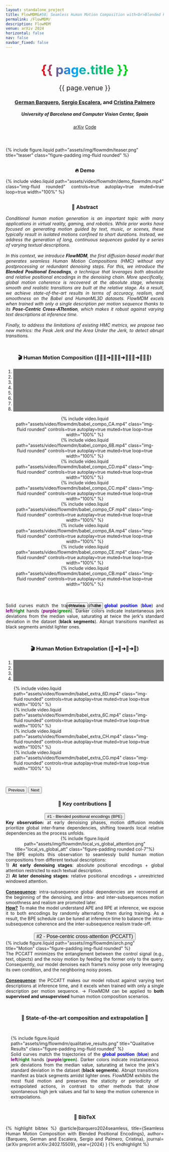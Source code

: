 ```yaml
---
layout: standalone_project
title: FlowMDM&#58; Seamless Human Motion Composition with<br>Blended Positional Encodings
permalink: /FlowMDM/
description: FlowMDM
venue: arXiv 2024
horizontal: false
nav: false
navbar_fixed: false
---
```


<!---------------------------- HEADER ---------------------------->
<header class="project-title" style="text-align: center; ">
<!--h1 class="project-title title" style="font-weight: bold; color: #404040">{{ page.title }}</h1-->
<h1 class="project-title title" style="font-weight: bold;">
    <span class="gradient-text" style="background: linear-gradient(90deg, #ff0000, 15%, #00a1ff, 60%, #00D70C); -webkit-background-clip: text; color: transparent; font-size: 2.5rem">{{ page.title }}</span> 
  </h1>
<p class="project-venue" style="font-size: 1.5em;">{{ page.venue }}</p>
    <h3>
                    <a href="https://scholar.google.com/citations?user=pRC8DwcAAAAJ&hl=en">German Barquero</a>, 
                    <a href="https://scholar.google.com/citations?user=oI6AIkMAAAAJ&hl=en&oi=ao">Sergio Escalera</a>, and 
                    <a href="https://scholar.google.com/citations?user=V0c9xx0AAAAJ&hl=en&oi=ao">Cristina Palmero</a>
    </h3>
<h5>University of Barcelona and Computer Vision Center, Spain</h5>
<div class="publications project-links">
    <a href="https://arxiv.org/abs/2402.15509" class="btn" role="button">arXiv</a>
    <a href="https://github.com/BarqueroGerman/FlowMDM" class="btn" role="button">Code</a>
</div>
</header>

<div style="margin-top:20px">
{% include figure.liquid path="assets/img/flowmdm/teaser.png" title="teaser" class="figure-padding img-fluid rounded" %}
</div>


<!---------------------------- DEMO ---------------------------->
<div class="d-flex align-items-center justify-content-center" style="margin-top: 30px; margin-bottom: 20px">
    <div class="project-narrow" id="demo" style="text-align: justify;">
    <h3 style="text-align: center;">🔥 Demo</h3>
    {% include video.liquid path="assets/video/flowmdm/demo_flowmdm.mp4" class="img-fluid rounded" controls=true  autoplay=true muted=true loop=true width="100%" %}
    </div>
</div>


<!---------------------------- ABSTRACT ---------------------------->
<div class="d-flex align-items-center justify-content-center" style="margin-top: 30px">
    <div class="project-narrow" id="abstract" style="text-align: justify;">
    <h3 style="text-align: center;">📌 Abstract</h3>
    <i>
    Conditional human motion generation is an important topic with many applications in virtual reality, gaming, and robotics. While prior works have focused on generating motion guided by text, music, or scenes, these typically result in isolated motions confined to short durations. Instead, we address the generation of long, continuous sequences guided by a series of varying textual descriptions.
    <br><br>
    In this context, we introduce <b>FlowMDM</b>, the first diffusion-based model that generates seamless Human Motion Compositions (HMC) without any postprocessing or redundant denoising steps. For this, we introduce the <b>Blended Positional Encodings</b>, a technique that leverages both absolute and relative positional encodings in the denoising chain. More specifically, global motion coherence is recovered at the absolute stage, whereas smooth and realistic transitions are built at the relative stage. As a result, we achieve state-of-the-art results in terms of accuracy, realism, and smoothness on the Babel and HumanML3D datasets. FlowMDM excels when trained with only a single description per motion sequence thanks to its <b>Pose-Centric Cross-ATtention</b>, which makes it robust against varying text descriptions at inference time.
    <br><br>
    Finally, to address the limitations of existing HMC metrics, we propose two new metrics: the Peak Jerk and the Area Under the Jerk, to detect abrupt transitions.
    </i>
    </div>
</div>


<!---------------------------- COMPOSITION VIDEOS ---------------------------->

<div class="align-items-center" style="max-width: site.max_project_width; margin-top:50px; text-align: center;">
    <h3 style="text-align: center; margin-bottom:20px">🎬 Human Motion Composition (🏃🏻‍♀️➜🚶🏻‍♀️➜🧎🏻‍♀️➜🧘🏻‍♀️)</h3>
    <div id="carouselCompositions" class="carousel slide" data-ride="carousel" data-interval="false">
        <ol class="carousel-indicators">
            <li data-target="#carouselCompositions" data-slide-to="0" class="active"></li>
            <li data-target="#carouselCompositions" data-slide-to="1"></li>
            <li data-target="#carouselCompositions" data-slide-to="2"></li>
            <li data-target="#carouselCompositions" data-slide-to="3"></li>
            <li data-target="#carouselCompositions" data-slide-to="4"></li>
            <li data-target="#carouselCompositions" data-slide-to="5"></li>
            <li data-target="#carouselCompositions" data-slide-to="6"></li>
            <li data-target="#carouselCompositions" data-slide-to="7"></li>
        </ol>
        <div class="carousel-inner">
            <div class="carousel-item active">{% include video.liquid path="assets/video/flowmdm/babel_compo_CA.mp4" class="img-fluid rounded" controls=true  autoplay=true muted=true loop=true width="100%" %}</div>
            <div class="carousel-item">{% include video.liquid path="assets/video/flowmdm/babel_compo_6B.mp4" class="img-fluid rounded" controls=true  autoplay=true muted=true loop=true width="100%" %}</div>
            <div class="carousel-item">{% include video.liquid path="assets/video/flowmdm/babel_compo_CD.mp4" class="img-fluid rounded" controls=true  autoplay=true muted=true loop=true width="100%" %}</div>
            <div class="carousel-item">{% include video.liquid path="assets/video/flowmdm/babel_compo_CC.mp4" class="img-fluid rounded" controls=true  autoplay=true muted=true loop=true width="100%" %}</div>
            <div class="carousel-item">{% include video.liquid path="assets/video/flowmdm/babel_compo_CF.mp4" class="img-fluid rounded" controls=true  autoplay=true muted=true loop=true width="100%" %}</div>
            <div class="carousel-item">{% include video.liquid path="assets/video/flowmdm/babel_compo_6A.mp4" class="img-fluid rounded" controls=true  autoplay=true muted=true loop=true width="100%" %}</div>
            <div class="carousel-item">{% include video.liquid path="assets/video/flowmdm/babel_compo_CE.mp4" class="img-fluid rounded" controls=true  autoplay=true muted=true loop=true width="100%" %}</div>
            <div class="carousel-item">{% include video.liquid path="assets/video/flowmdm/babel_compo_CB.mp4" class="img-fluid rounded" controls=true  autoplay=true muted=true loop=true width="100%" %}</div>
        </div>
        <button class="carousel-control-prev" type="button" data-target="#carouselCompositions" data-slide="prev">
            <span class="carousel-control-prev-icon" aria-hidden="true"></span>
            <span class="sr-only">Previous</span>
        </button>
        <button class="carousel-control-next" type="button" data-target="#carouselCompositions" data-slide="next">
            <span class="carousel-control-next-icon" aria-hidden="true"></span>
            <span class="sr-only">Next</span>
        </button>
    </div>
    <div class="col-10" style="text-align: justify; display: inline-block; margin-top: -20px">
        Solid curves match the trajectories of the <b style="color: blue">global position</b> (<b style="color: blue">blue</b>) and <b style="color: purple">left</b>/<b style="color: green">right</b> hands (<b style="color: purple">purple</b>/<b style="color: green">green</b>). Darker colors indicate instantaneous jerk deviations from the median value, saturating at twice the jerk's standard deviation in the dataset (<b>black segments</b>). 
        Abrupt transitions manifest as black segments amidst lighter ones.
    </div>
</div>


<!---------------------------- EXTRAPOLATION VIDEOS ---------------------------->

<div style="max-width: site.max_project_width; margin-top:50px;">
    <h3 style="text-align: center; margin-bottom:20px">🎬 Human Motion Extrapolation (🚶➜🚶➜🚶➜🚶)</h3>
    <div id="carouselExtrapolations" class="carousel slide" data-ride="carousel" data-interval="false">
        <ol class="carousel-indicators">
            <li data-target="#carouselExtrapolations" data-slide-to="0" class="active"></li>
            <li data-target="#carouselExtrapolations" data-slide-to="1"></li>
            <li data-target="#carouselExtrapolations" data-slide-to="2"></li>
            <li data-target="#carouselExtrapolations" data-slide-to="3"></li>
        </ol>
        <div class="carousel-inner">
            <div class="carousel-item active">{% include video.liquid path="assets/video/flowmdm/babel_extra_6D.mp4" class="img-fluid rounded" controls=true  autoplay=true muted=true loop=true width="100%" %}</div>
            <div class="carousel-item">{% include video.liquid path="assets/video/flowmdm/babel_extra_6C.mp4" class="img-fluid rounded" controls=true  autoplay=true muted=true loop=true width="100%" %}</div>
            <div class="carousel-item">{% include video.liquid path="assets/video/flowmdm/babel_extra_CH.mp4" class="img-fluid rounded" controls=true  autoplay=true muted=true loop=true width="100%" %}</div>
            <div class="carousel-item">{% include video.liquid path="assets/video/flowmdm/babel_extra_CG.mp4" class="img-fluid rounded" controls=true  autoplay=true muted=true loop=true width="100%" %}</div>
        </div>
        <button class="carousel-control-prev" type="button" data-target="#carouselExtrapolations" data-slide="prev">
            <span class="carousel-control-prev-icon" aria-hidden="true"></span>
            <span class="sr-only">Previous</span>
        </button>
        <button class="carousel-control-next" type="button" data-target="#carouselExtrapolations" data-slide="next">
            <span class="carousel-control-next-icon" aria-hidden="true"></span>
            <span class="sr-only">Next</span>
        </button>
    </div>
</div>

<!---------------------------- ARCHITECTURE ---------------------------->

<div class="d-flex align-items-center justify-content-center" style="margin-top: 0px">
    <div class="project-narrow" id="motivations" style="text-align: justify;">
    <h3 style="text-align: center;">🌟 Key contributions 🌟</h3>
    </div>
</div>

<div id="accordion" style="margin-top:20px">
  <div class="card">
    <div class="card-header" id="headingTwo" style="text-align: center; padding:0px">
        <button class="btn btn-link collapsed dropdown-toggle" data-toggle="collapse" data-target="#collapseTwo" aria-expanded="false" aria-controls="collapseTwo" style="text-align: center;" style="font-size: 16px">
          #1 - Blended positional encodings (BPE)
        </button>
    </div>
    <div id="collapseTwo" class="collapse" aria-labelledby="headingTwo" data-parent="#accordion">
      <div class="card-body" style="text-align: center;">        
            <div style="text-align: justify;">
            <b>Key observation:</b> at early denoising phases, motion diffusion models prioritize global inter-frame dependencies, shifting towards local relative dependencies as the process unfolds.
        </div>
      {% include figure.liquid path="assets/img/flowmdm/local_vs_global_attention.png" title="local_vs_global_att" class="figure-padding rounded col-7"%}
      <div style="margin-bottom: 20px; text-align: justify;">
            The BPE exploits this observation to seamlessly build human motion compositions from different textual descriptions:
            <br>
            1) <b>At early denoising stages</b>: absolute positional encodings + global attention restricted to each textual description.
            <br>
            2) <b>At later denoising stages</b>: relative positional encodings + unrestricted windowed attention.
            <br><br>
            <b><u>Consequence</u></b>: intra-subsequence global dependencies are recovered at the beginning of the denoising, and intra- and inter-subsequences motion smoothness and realism are promoted later.
            <br>
            <b><u>How?</u></b> To make the model understand APE and RPE at inference, we expose it to both encodings by randomly alternating them during training. As a result, the BPE schedule can be tuned at inference time to balance the intra-subsequence coherence and the inter-subsequence realism trade-off.
        </div>
      </div>
    </div>
  </div>
  <div class="card">
    <div class="card-header" id="headingOne" style="text-align: center; padding:0px;">
        <button class="btn btn-link dropdown-toggle" data-toggle="collapse" data-target="#collapseOne" aria-expanded="true" aria-controls="collapseOne" style="font-size: 16px">
            #2 - Pose-centric cross-attention (PCCATT)
        </button>
    </div>
    <div id="collapseOne" class="collapse" aria-labelledby="headingOne" data-parent="#accordion">
      <div class="card-body">
        <div class="row">
            <div class="col-7">
            {% include figure.liquid path="assets/img/flowmdm/arch.png" title="Motion" class="figure-padding img-fluid rounded" %}
            </div>
            <div class="col-5" style="text-align: justify;">
                The PCCATT minimizes the entanglement between the control signal (e.g., text, objects) and the noisy motion by feeding the former only to the query. Consequently, our model denoises each frame’s noisy pose only leveraging its own condition, and the neighboring noisy poses.
                <br><br>
                <b><u>Consequence</u></b>: the PCCATT makes our model robust against varying text descriptions at inference time, and it excels when trained with only a single description per motion sequence. → FlowMDM can be applied to <b>both supervised and unsupervised</b> human motion composition scenarios.
            </div>
        </div>
      </div>
    </div>
  </div>
</div>


<!---------------------------- FIGURE vs. SOTA ---------------------------->

<div class="d-flex align-items-center justify-content-center" style="margin-top: 50px;">
    <div class="project-narrow" id="motivations" style="text-align: justify;">
        <h3 style="text-align: center;">🥇 State-of-the-art composition and extrapolation 🥇</h3>
    </div>
</div>

<div class="card d-flex align-items-center justify-content-center" style="margin-top: 30px; padding:1rem">
    <div style="">
    {% include figure.liquid path="assets/img/flowmdm/qualitative_results.png" title="Qualitative Results" class="figure-padding img-fluid rounded" %}
    </div>
    <div style="text-align: justify;">
    Solid curves match the trajectories of the <b style="color: blue">global position</b> (<b style="color: blue">blue</b>) and <b style="color: purple">left</b>/<b style="color: green">right</b> hands (<b style="color: purple">purple</b>/<b style="color: green">green</b>). Darker colors indicate instantaneous jerk deviations from the median value, saturating at twice the jerk's standard deviation in the dataset (<b>black segments</b>). 
    Abrupt transitions manifest as black segments amidst lighter ones. 
    FlowMDM exhibits the most fluid motion and preserves the staticity or periodicity of extrapolated actions, in contrast to other methods that show spontaneous high jerk values and fail to keep the motion coherence in extrapolations.
    </div>
</div>


<!---------------------------- BIBLIOGRAPHY ---------------------------->

<div class="d-flex align-items-center justify-content-center" style="margin-top: 30px">
    <div class="project-narrow" id="bibtex" style="text-align: justify;">
        <h3 style="text-align: center;">🔗 BibTeX</h3>
        <div class="bibtex">
        {% highlight bibtex %}
@article{barquero2024seamless,
  title={Seamless Human Motion Composition with Blended Positional Encodings},
  author={Barquero, German and Escalera, Sergio and Palmero, Cristina},
  journal={arXiv preprint arXiv:2402.15509},
  year={2024}
}
{% endhighlight %}
        </div>
    </div>

</div>

<style>
    .carousel-control-next-icon {
        background-image: url("/assets/img/others/arrow_right_black.svg") !important;
    }

    .carousel-control-prev-icon {
        background-image: url("/assets/img/others/arrow_left_black.svg") !important;
    }

    .carousel-control-next-icon, .carousel-control-prev-icon {
        width: 3rem !important;
        height: 3rem !important;
    }

    .carousel-control-next {
        justify-content: flex-end;
        width: fit-content !important;
    }

    .carousel-control-prev {
        justify-content: flex-start;
        width: fit-content !important;
    }

    .carousel-inner {
        margin-bottom: 10%;
        width: 90%;
        margin-left: 5%;
    }

    .carousel-indicators {
        bottom: -2.5rem;
    }

    .carousel .carousel-indicators li {
        background-color: #777
    }

</style>
